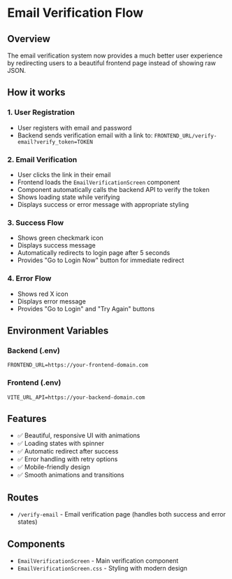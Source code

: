 # Email Verification Flow

## Overview
The email verification system now provides a much better user experience by redirecting users to a beautiful frontend page instead of showing raw JSON.

## How it works

### 1. User Registration
- User registers with email and password
- Backend sends verification email with a link to: `FRONTEND_URL/verify-email?verify_token=TOKEN`

### 2. Email Verification
- User clicks the link in their email
- Frontend loads the `EmailVerificationScreen` component
- Component automatically calls the backend API to verify the token
- Shows loading state while verifying
- Displays success or error message with appropriate styling

### 3. Success Flow
- Shows green checkmark icon
- Displays success message
- Automatically redirects to login page after 5 seconds
- Provides "Go to Login Now" button for immediate redirect

### 4. Error Flow
- Shows red X icon
- Displays error message
- Provides "Go to Login" and "Try Again" buttons

## Environment Variables

### Backend (.env)
```
FRONTEND_URL=https://your-frontend-domain.com
```

### Frontend (.env)
```
VITE_URL_API=https://your-backend-domain.com
```

## Features
- ✅ Beautiful, responsive UI with animations
- ✅ Loading states with spinner
- ✅ Automatic redirect after success
- ✅ Error handling with retry options
- ✅ Mobile-friendly design
- ✅ Smooth animations and transitions

## Routes
- `/verify-email` - Email verification page (handles both success and error states)

## Components
- `EmailVerificationScreen` - Main verification component
- `EmailVerificationScreen.css` - Styling with modern design 